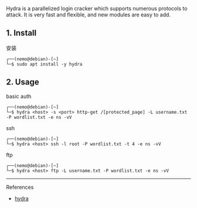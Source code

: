 Hydra is a parallelized login cracker which supports numerous protocols to attack. It is very fast and flexible, and new modules are easy to add.

## 1. Install

安装

```
┌──(nemo@debian)-[~]
└─$ sudo apt install -y hydra
```

## 2. Usage

basic auth

```
┌──(nemo@debian)-[~]
└─$ hydra <host> -s <port> http-get /[protected_page] -L username.txt -P wordlist.txt -e ns -vV
```

ssh

```
┌──(nemo@debian)-[~]
└─$ hydra <host> ssh -l root -P wordlist.txt -t 4 -e ns -vV
```

ftp

```
┌──(nemo@debian)-[~]
└─$ hydra <host> ftp -L username.txt -P wordlist.txt -e ns -vV
```

---

References

- [hydra](https://www.kali.org/tools/hydra/)
